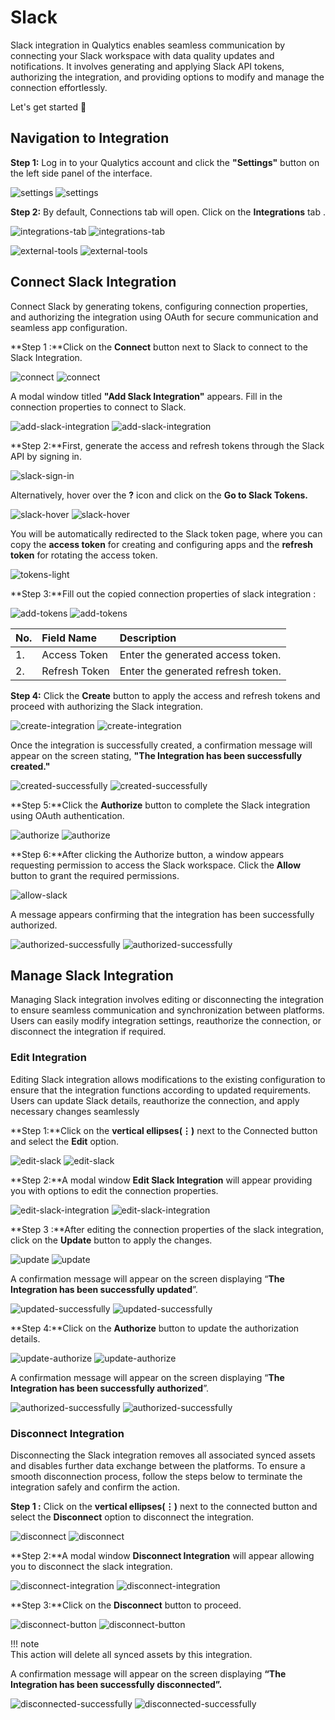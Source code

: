 # Slack

Slack integration in Qualytics enables seamless communication by connecting your Slack workspace with data quality updates and notifications. It involves generating and applying Slack API tokens, authorizing the integration, and providing options to modify and manage the connection effortlessly.

Let's get started 🚀

## Navigation to Integration

**Step 1:** Log in to your Qualytics account and click the **"Settings"** button on the left side panel of the interface.

![settings](../../assets/integrations/slack/settings-light.png#only-light)
![settings](../../assets/integrations/slack/settings-dark.png#only-dark)

**Step 2:** By default, Connections tab will open. Click on the **Integrations** tab .

![integrations-tab](../../assets/integrations/slack/integrations-tab-light.png#only-light)
![integrations-tab](../../assets/integrations/slack/integrations-tab-dark.png#only-dark)


![external-tools](../../assets/integrations/slack/external-tools-light.png#only-light)
![external-tools](../../assets/integrations/slack/external-tools-dark.png#only-dark)

## Connect Slack Integration

Connect Slack by generating tokens, configuring connection properties, and authorizing the integration using OAuth for secure communication and seamless app configuration.

**Step 1 :**Click on the **Connect** button next to Slack to connect to the Slack Integration.

![connect](../../assets/integrations/slack/connect-light.png#only-light)
![connect](../../assets/integrations/slack/connect-dark.png#only-dark)

A modal window titled **"Add Slack Integration"** appears. Fill in the connection properties to connect to Slack.

![add-slack-integration](../../assets/integrations/slack/add-slack-integration-light.png#only-light)
![add-slack-integration](../../assets/integrations/slack/add-slack-integration-dark.png#only-dark)

**Step 2:**First, generate the access and refresh tokens through the Slack API by signing in.

![slack-sign-in](../../assets/integrations/slack/slack-sign-in.png)

Alternatively, hover over the **?** icon and click on the **Go to Slack Tokens.**

![slack-hover](../../assets/integrations/slack/slack-hover-light.png#only-light)
![slack-hover](../../assets/integrations/slack/slack-hover-dark.png#only-dark)

You will be automatically redirected to the Slack token page, where you can copy the **access token** for creating and configuring apps and the **refresh token** for rotating the access token.

![tokens-light](../../assets/integrations/slack/tokens-light.png)

**Step 3:**Fill out the copied connection properties of slack integration :

![add-tokens](../../assets/integrations/slack/add-tokens-light.png#only-light)
![add-tokens](../../assets/integrations/slack/add-tokens-dark.png#only-dark)

| No. | Field Name | Description |
| :---- | :---- | :---- |
| 1. | Access Token | Enter the generated access token. |
| 2. | Refresh Token | Enter the generated refresh token. |

**Step 4:** Click the **Create** button to apply the access and refresh tokens and proceed with authorizing the Slack integration.

![create-integration](../../assets/integrations/slack/create-integration-light.png#only-light)
![create-integration](../../assets/integrations/slack/create-integration-dark.png#only-dark)

Once the integration is successfully created, a confirmation message will appear on the screen stating, **"The Integration has been successfully created."**

![created-successfully](../../assets/integrations/slack/created-successfully-light.png#only-light)
![created-successfully](../../assets/integrations/slack/created-successfully-dark.png#only-dark)

**Step 5:**Click the **Authorize** button to complete the Slack integration using OAuth authentication.

![authorize](../../assets/integrations/slack/authorize-light.png#only-light)
![authorize](../../assets/integrations/slack/authorize-dark.png#only-dark)

**Step 6:**After clicking the Authorize button, a window appears requesting permission to access the Slack workspace. Click the **Allow** button to grant the required permissions.

![allow-slack](../../assets/integrations/slack/allow-slack.png)

A message appears confirming that the integration has been successfully authorized.

![authorized-successfully](../../assets/integrations/slack/authorized-successfully-light.png#only-light)
![authorized-successfully](../../assets/integrations/slack/authorized-successfully-dark.png#only-dark)

## Manage Slack Integration

Managing Slack integration involves editing or disconnecting the integration to ensure seamless communication and synchronization between platforms. Users can easily modify integration settings, reauthorize the connection, or disconnect the integration if required.

### Edit Integration

Editing Slack integration allows modifications to the existing configuration to ensure that the integration functions according to updated requirements. Users can update Slack details, reauthorize the connection, and apply necessary changes seamlessly

**Step 1:**Click on the **vertical ellipses(⋮)** next to the Connected button and select the **Edit** option.

![edit-slack](../../assets/integrations/slack/edit-slack-light.png#only-light)
![edit-slack](../../assets/integrations/slack/edit-slack-dark.png#only-dark)

**Step 2:**A modal window **Edit Slack Integration** will appear providing you with options to edit the connection properties.

![edit-slack-integration](../../assets/integrations/slack/edit-slack-integration-light.png#only-light)
![edit-slack-integration](../../assets/integrations/slack/edit-slack-integration-dark.png#only-dark)

**Step 3 :**After editing the connection properties of the slack integration, click on the **Update** button to apply the changes.

![update](../../assets/integrations/slack/update-light.png#only-light)
![update](../../assets/integrations/slack/update-dark.png#only-dark)

A confirmation message will appear on the screen displaying “**The Integration has been successfully updated**”.

![updated-successfully](../../assets/integrations/slack/updated-successfully-light.png#only-light)
![updated-successfully](../../assets/integrations/slack/updated-successfully-dark.png#only-dark)

**Step 4:**Click on the **Authorize** button to update the authorization details.

![update-authorize](../../assets/integrations/slack/update-authorize-light.png#only-light)
![update-authorize](../../assets/integrations/slack/update-authorize-dark.png#only-dark)

A confirmation message will appear on the screen displaying “**The Integration has been successfully authorized**”.

![authorized-successfully](../../assets/integrations/slack/authorized-successfully-light.png#only-light)
![authorized-successfully](../../assets/integrations/slack/authorized-successfully-dark.png#only-dark)

### Disconnect Integration

Disconnecting the Slack integration removes all associated synced assets and disables further data exchange between the platforms. To ensure a smooth disconnection process, follow the steps below to terminate the integration safely and confirm the action.

**Step 1 :** Click on the **vertical ellipses(⋮)** next to the connected button and select the **Disconnect** option to disconnect the integration.

![disconnect](../../assets/integrations/slack/disconnect-light.png#only-light)
![disconnect](../../assets/integrations/slack/disconnect-dark.png#only-dark)

**Step 2:**A modal window **Disconnect Integration** will appear allowing you to disconnect the slack integration.

![disconnect-integration](../../assets/integrations/slack/disconnect-integration-light.png#only-light)
![disconnect-integration](../../assets/integrations/slack/disconnect-integration-dark.png#only-dark)

**Step 3:**Click on the **Disconnect** button to proceed.

![disconnect-button](../../assets/integrations/slack/disconnect-button-light.png#only-light)
![disconnect-button](../../assets/integrations/slack/disconnect-button-dark.png#only-dark)

!!! note    
    This action will delete all synced assets by this integration. 

A confirmation message will appear on the screen displaying **“The Integration has been successfully disconnected”.**

![disconnected-successfully](../../assets/integrations/slack/disconnected-successfully-light.png#only-light)
![disconnected-successfully](../../assets/integrations/slack/disconnected-successfully-dark.png#only-dark)
